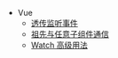 * Vue
  * [透传监听事件](trick/listener.md)
  * [祖先与任意子组件通信](trick/provide.md)
  * [Watch 高级用法](trick/watch.md)
  <!-- * [webpack 热更新的原理](trick/hot.md)-->

<!-- - [【面试说】怪异的 JavaScript](trick/js.md) --> 